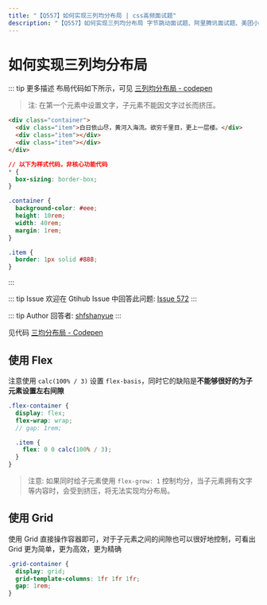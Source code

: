 ```yaml
---
title: "【Q557】如何实现三列均分布局 | css高频面试题"
description: "【Q557】如何实现三列均分布局 字节跳动面试题、阿里腾讯面试题、美团小米面试题。"
---
```


# 如何实现三列均分布局

::: tip 更多描述
布局代码如下所示，可见 [三列均分布局 - codepen](https://codepen.io/shanyue/pen/yLMzxqX)

> 注: 在第一个元素中设置文字，子元素不能因文字过长而挤压。

```html
<div class="container">
  <div class="item">白日依山尽，黄河入海流。欲穷千里目，更上一层楼。</div>
  <div class="item"></div>
  <div class="item"></div>
</div>
```

```css
// 以下为样式代码，非核心功能代码
* {
  box-sizing: border-box;
}

.container {
  background-color: #eee;
  height: 10rem;
  width: 40rem;
  margin: 1rem;
}

.item {
  border: 1px solid #888;
}
```

:::

::: tip Issue
欢迎在 Gtihub Issue 中回答此问题: [Issue 572](https://github.com/shfshanyue/Daily-Question/issues/572)
:::

::: tip Author
回答者: [shfshanyue](https://github.com/shfshanyue)
:::

见代码 [三均分布局 - Codepen](https://codepen.io/shanyue/pen/yLMzxqX)

## 使用 Flex

注意使用 `calc(100% / 3)` 设置 `flex-basis`，同时它的缺陷是**不能够很好的为子元素设置左右间隙**

```scss
.flex-container {
  display: flex;
  flex-wrap: wrap;
  // gap: 1rem;

  .item {
    flex: 0 0 calc(100% / 3);
  }
}
```

> 注意: 如果同时给子元素使用 `flex-grow: 1` 控制均分，当子元素拥有文字等内容时，会受到挤压，将无法实现均分布局。

## 使用 Grid

使用 Grid 直接操作容器即可，对于子元素之间的间隙也可以很好地控制，可看出 Grid 更为简单，更为高效，更为精确

```scss
.grid-container {
  display: grid;
  grid-template-columns: 1fr 1fr 1fr;
  gap: 1rem;
}
```

